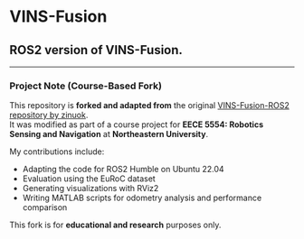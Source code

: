 # VINS-Fusion

## ROS2 version of VINS-Fusion.

---

### Project Note (Course-Based Fork)

This repository is **forked and adapted from** the original [VINS-Fusion-ROS2 repository by zinuok](https://github.com/zinuok/VINS-Fusion-ROS2).  
It was modified as part of a course project for **EECE 5554: Robotics Sensing and Navigation** at **Northeastern University**.

My contributions include:
- Adapting the code for ROS2 Humble on Ubuntu 22.04
- Evaluation using the EuRoC dataset
- Generating visualizations with RViz2
- Writing MATLAB scripts for odometry analysis and performance comparison

This fork is for **educational and research** purposes only.

